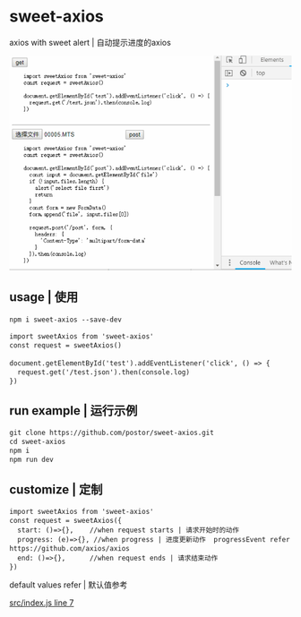 # sweet-axios

axios with sweet alert | 自动提示进度的axios 

![screenshot](./screenshot.gif)

## usage | 使用

```
npm i sweet-axios --save-dev
```

```
import sweetAxios from 'sweet-axios'
const request = sweetAxios()

document.getElementById('test').addEventListener('click', () => {
  request.get('/test.json').then(console.log)
})
```

## run example | 运行示例

```
git clone https://github.com/postor/sweet-axios.git
cd sweet-axios
npm i
npm run dev
```

## customize | 定制

```
import sweetAxios from 'sweet-axios'
const request = sweetAxios({
  start: ()=>{},    //when request starts | 请求开始时的动作
  progress: (e)=>{}, //when progress | 进度更新动作  progressEvent refer https://github.com/axios/axios
  end: ()=>{},      //when request ends | 请求结束动作
})
```

default values refer | 默认值参考

[src/index.js line 7](./src/index.js)